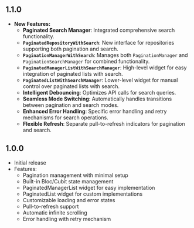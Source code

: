 ## 1.1.0

*   **New Features:**
    *   **Paginated Search Manager**: Integrated comprehensive search functionality.
    *   **`PaginatedRepositoryWithSearch`**: New interface for repositories supporting both pagination and search.
    *   **`PaginationManagerWithSearch`**: Manages both `PaginationManager` and `PaginationSearchManager` for combined functionality.
    *   **`PaginatedManagerListWithSearchManager`**: High-level widget for easy integration of paginated lists with search.
    *   **`PaginatedListWithSearchManager`**: Lower-level widget for manual control over paginated lists with search.
    *   **Intelligent Debouncing**: Optimizes API calls for search queries.
    *   **Seamless Mode Switching**: Automatically handles transitions between pagination and search modes.
    *   **Enhanced Error Handling**: Specific error handling and retry mechanisms for search operations.
    *   **Flexible Refresh**: Separate pull-to-refresh indicators for pagination and search.

## 1.0.0

*   Initial release
*   Features:
    *   Pagination management with minimal setup
    *   Built-in Bloc/Cubit state management
    *   PaginatedManagerList widget for easy implementation
    *   PaginatedList widget for custom implementations
    *   Customizable loading and error states
    *   Pull-to-refresh support
    *   Automatic infinite scrolling
    *   Error handling with retry mechanism



